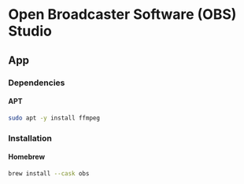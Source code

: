 # Open Broadcaster Software (OBS) Studio

<!--
https://www.linkedin.com/learning/learning-video-live-streaming/welcome
https://www.linkedin.com/learning/delivering-video-to-facebook-live/welcome-and-what-you-should-know-before-starting-this-course
-->

## App

### Dependencies

#### APT

```sh
sudo apt -y install ffmpeg
```

### Installation

#### Homebrew

```sh
brew install --cask obs
```

<!-- #### APT

```sh
sudo add-apt-repository ppa:obsproject/obs-studio

sudo apt update
sudo apt -y install obs-studio
``` -->

